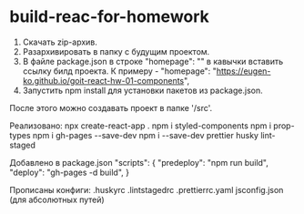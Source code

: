 # build-reac-for-homework

1) Скачать zip-архив.
2) Разархивировать в папку с будущим проектом.
3) В файле package.json в строке "homepage": "" в кавычки вставить ссылку билд проекта.
   К примеру - "homepage": "https://eugen-ko.github.io/goit-react-hw-01-components",
4) Запустить npm install для установки пакетов из package.json.

После этого можно создавать проект в папке '/src'.

Реализовано:
npx create-react-app .
npm i styled-components
npm i prop-types
npm i gh-pages --save-dev
npm i --save-dev prettier husky lint-staged

Добавлено в package.json 
"scripts":
  {
    "predeploy": "npm run build",
    "deploy": "gh-pages -d build",
  }
  
Прописаны конфиги:
.huskyrc
.lintstagedrc
.prettierrc.yaml
jsconfig.json (для абсолютных путей)
